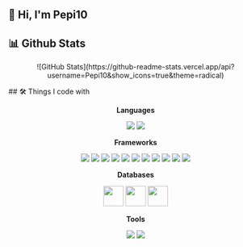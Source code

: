 ## 👋 Hi, I'm Pepi10

## 📊 Github Stats
<p align="center">
![GitHub Stats](https://github-readme-stats.vercel.app/api?username=Pepi10&show_icons=true&theme=radical)
</p>
## 🛠️ Things I code with

<p align="center">
  <strong>Languages</strong>
</p>
<p align="center">
  <img src="https://img.shields.io/badge/-Python-3776AB?style=flat-square&logo=Python&logoColor=white" />
  <img src="https://img.shields.io/badge/-SQL-4479A1?style=flat-square&logo=MySQL&logoColor=white" />
</p>

<p align="center">
  <strong>Frameworks</strong>
</p>
<p align="center">
  <img src="https://img.shields.io/badge/-Airflow-017CEE?style=flat-square&logo=Apache%20Airflow&logoColor=white" />
  <img src="https://img.shields.io/badge/-TensorFlow-FF6F00?style=flat-square&logo=TensorFlow&logoColor=white" />
  <img src="https://img.shields.io/badge/-PyTorch-EE4C2C?style=flat-square&logo=PyTorch&logoColor=white" />
  <img src="https://img.shields.io/badge/-Selenium-43B02A?style=flat-square&logo=Selenium&logoColor=white" />
  <img src="https://img.shields.io/badge/-BeautifulSoup-181717?style=flat-square&logo=BeautifulSoup&logoColor=white" />
  <img src="https://img.shields.io/badge/-Django-092E20?style=flat-square&logo=Django&logoColor=white" />
  <img src="https://img.shields.io/badge/-Matplotlib-11557C?style=flat-square&logo=Matplotlib&logoColor=white" />
  <img src="https://img.shields.io/badge/-Seaborn-4E4E4E?style=flat-square&logo=Seaborn&logoColor=white" />
  <img src="https://img.shields.io/badge/-Plotly-3F4F75?style=flat-square&logo=Plotly&logoColor=white" />
  <img src="https://img.shields.io/badge/-Pandas-150458?style=flat-square&logo=Pandas&logoColor=white" />
  <img src="https://img.shields.io/badge/-OpenCV-5C3EE8?style=flat-square&logo=OpenCV&logoColor=white" />
</p>

<p align="center">
  <strong>Databases</strong>
</p>
<p align="center">
  <img src="https://cdn.jsdelivr.net/gh/devicons/devicon/icons/postgresql/postgresql-original.svg" width="40" height="40"/>
  <img src="https://cdn.jsdelivr.net/gh/devicons/devicon/icons/mysql/mysql-original.svg" width="40" height="40"/>
  <img src="https://cdn.jsdelivr.net/gh/devicons/devicon/icons/redis/redis-original.svg" width="40" height="40"/>
</p>

<p align="center">
  <strong>Tools</strong>
</p>
<p align="center">
  <img src="https://img.shields.io/badge/-Git-F05032?style=flat-square&logo=Git&logoColor=white" />
  <img src="https://img.shields.io/badge/-Docker-2496ED?style=flat-square&logo=Docker&logoColor=white" />
</p>





<!--
**Pepi10/Pepi10** is a ✨ _special_ ✨ repository because its `README.md` (this file) appears on your GitHub profile.

Here are some ideas to get you started:

- 🔭 I’m currently working on ...
- 🌱 I’m currently learning ...
- 👯 I’m looking to collaborate on ...
- 🤔 I’m looking for help with ...
- 💬 Ask me about ...
- 📫 How to reach me: ...
- 😄 Pronouns: ...
- ⚡ Fun fact: ...
-->
